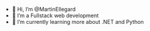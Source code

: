 - 👋 Hi, I’m @MartinEllegard
- 👀 I’m a Fullstack web development
- 🌱 I’m currently learning more about .NET and Python
